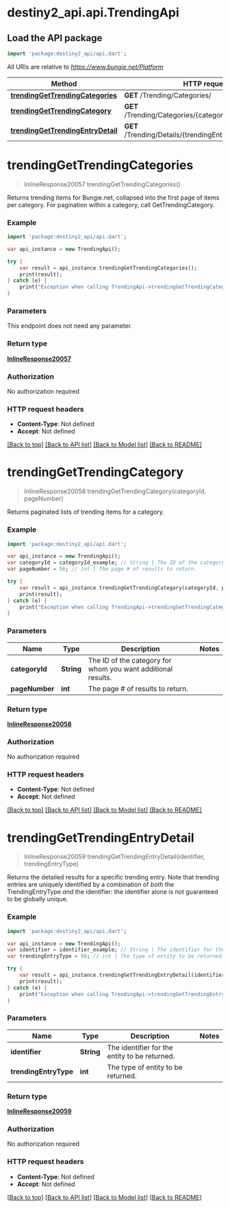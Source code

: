 # destiny2_api.api.TrendingApi

## Load the API package
```dart
import 'package:destiny2_api/api.dart';
```

All URIs are relative to *https://www.bungie.net/Platform*

Method | HTTP request | Description
------------- | ------------- | -------------
[**trendingGetTrendingCategories**](TrendingApi.md#trendingGetTrendingCategories) | **GET** /Trending/Categories/ | 
[**trendingGetTrendingCategory**](TrendingApi.md#trendingGetTrendingCategory) | **GET** /Trending/Categories/{categoryId}/{pageNumber}/ | 
[**trendingGetTrendingEntryDetail**](TrendingApi.md#trendingGetTrendingEntryDetail) | **GET** /Trending/Details/{trendingEntryType}/{identifier}/ | 


# **trendingGetTrendingCategories**
> InlineResponse20057 trendingGetTrendingCategories()



Returns trending items for Bungie.net, collapsed into the first page of items per category. For pagination within a category, call GetTrendingCategory.

### Example 
```dart
import 'package:destiny2_api/api.dart';

var api_instance = new TrendingApi();

try { 
    var result = api_instance.trendingGetTrendingCategories();
    print(result);
} catch (e) {
    print("Exception when calling TrendingApi->trendingGetTrendingCategories: $e\n");
}
```

### Parameters
This endpoint does not need any parameter.

### Return type

[**InlineResponse20057**](InlineResponse20057.md)

### Authorization

No authorization required

### HTTP request headers

 - **Content-Type**: Not defined
 - **Accept**: Not defined

[[Back to top]](#) [[Back to API list]](../README.md#documentation-for-api-endpoints) [[Back to Model list]](../README.md#documentation-for-models) [[Back to README]](../README.md)

# **trendingGetTrendingCategory**
> InlineResponse20058 trendingGetTrendingCategory(categoryId, pageNumber)



Returns paginated lists of trending items for a category.

### Example 
```dart
import 'package:destiny2_api/api.dart';

var api_instance = new TrendingApi();
var categoryId = categoryId_example; // String | The ID of the category for whom you want additional results.
var pageNumber = 56; // int | The page # of results to return.

try { 
    var result = api_instance.trendingGetTrendingCategory(categoryId, pageNumber);
    print(result);
} catch (e) {
    print("Exception when calling TrendingApi->trendingGetTrendingCategory: $e\n");
}
```

### Parameters

Name | Type | Description  | Notes
------------- | ------------- | ------------- | -------------
 **categoryId** | **String**| The ID of the category for whom you want additional results. | 
 **pageNumber** | **int**| The page # of results to return. | 

### Return type

[**InlineResponse20058**](InlineResponse20058.md)

### Authorization

No authorization required

### HTTP request headers

 - **Content-Type**: Not defined
 - **Accept**: Not defined

[[Back to top]](#) [[Back to API list]](../README.md#documentation-for-api-endpoints) [[Back to Model list]](../README.md#documentation-for-models) [[Back to README]](../README.md)

# **trendingGetTrendingEntryDetail**
> InlineResponse20059 trendingGetTrendingEntryDetail(identifier, trendingEntryType)



Returns the detailed results for a specific trending entry. Note that trending entries are uniquely identified by a combination of *both* the TrendingEntryType *and* the identifier: the identifier alone is not guaranteed to be globally unique.

### Example 
```dart
import 'package:destiny2_api/api.dart';

var api_instance = new TrendingApi();
var identifier = identifier_example; // String | The identifier for the entity to be returned.
var trendingEntryType = 56; // int | The type of entity to be returned.

try { 
    var result = api_instance.trendingGetTrendingEntryDetail(identifier, trendingEntryType);
    print(result);
} catch (e) {
    print("Exception when calling TrendingApi->trendingGetTrendingEntryDetail: $e\n");
}
```

### Parameters

Name | Type | Description  | Notes
------------- | ------------- | ------------- | -------------
 **identifier** | **String**| The identifier for the entity to be returned. | 
 **trendingEntryType** | **int**| The type of entity to be returned. | 

### Return type

[**InlineResponse20059**](InlineResponse20059.md)

### Authorization

No authorization required

### HTTP request headers

 - **Content-Type**: Not defined
 - **Accept**: Not defined

[[Back to top]](#) [[Back to API list]](../README.md#documentation-for-api-endpoints) [[Back to Model list]](../README.md#documentation-for-models) [[Back to README]](../README.md)

